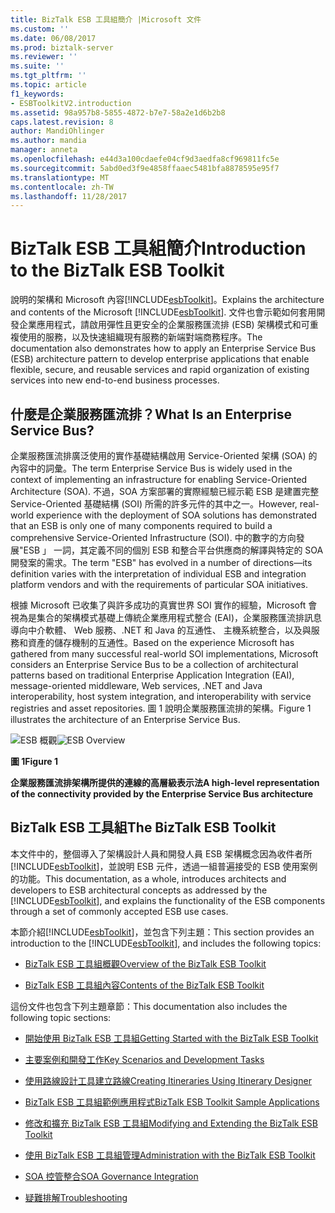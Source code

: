 ```yaml
---
title: BizTalk ESB 工具組簡介 |Microsoft 文件
ms.custom: ''
ms.date: 06/08/2017
ms.prod: biztalk-server
ms.reviewer: ''
ms.suite: ''
ms.tgt_pltfrm: ''
ms.topic: article
f1_keywords:
- ESBToolkitV2.introduction
ms.assetid: 98a957b8-5855-4872-b7e7-58a2e1d6b2b8
caps.latest.revision: 8
author: MandiOhlinger
ms.author: mandia
manager: anneta
ms.openlocfilehash: e44d3a100cdaefe04cf9d3aedfa8cf969811fc5e
ms.sourcegitcommit: 5abd0ed3f9e4858ffaaec5481bfa8878595e95f7
ms.translationtype: MT
ms.contentlocale: zh-TW
ms.lasthandoff: 11/28/2017
---
```

# <a name="introduction-to-the-biztalk-esb-toolkit"></a><span data-ttu-id="19ecf-102">BizTalk ESB 工具組簡介</span><span class="sxs-lookup"><span data-stu-id="19ecf-102">Introduction to the BizTalk ESB Toolkit</span></span>
<span data-ttu-id="19ecf-103">說明的架構和 Microsoft 內容[!INCLUDE[esbToolkit](../includes/esbtoolkit-md.md)]。</span><span class="sxs-lookup"><span data-stu-id="19ecf-103">Explains the architecture and contents of the Microsoft [!INCLUDE[esbToolkit](../includes/esbtoolkit-md.md)].</span></span> <span data-ttu-id="19ecf-104">文件也會示範如何套用開發企業應用程式，請啟用彈性且更安全的企業服務匯流排 (ESB) 架構模式和可重複使用的服務，以及快速組織現有服務的新端對端商務程序。</span><span class="sxs-lookup"><span data-stu-id="19ecf-104">The documentation also demonstrates how to apply an Enterprise Service Bus (ESB) architecture pattern to develop enterprise applications that enable flexible, secure, and reusable services and rapid organization of existing services into new end-to-end business processes.</span></span>  
  
## <a name="what-is-an-enterprise-service-bus"></a><span data-ttu-id="19ecf-105">什麼是企業服務匯流排？</span><span class="sxs-lookup"><span data-stu-id="19ecf-105">What Is an Enterprise Service Bus?</span></span>  
 <span data-ttu-id="19ecf-106">企業服務匯流排廣泛使用的實作基礎結構啟用 Service-Oriented 架構 (SOA) 的內容中的詞彙。</span><span class="sxs-lookup"><span data-stu-id="19ecf-106">The term Enterprise Service Bus is widely used in the context of implementing an infrastructure for enabling Service-Oriented Architecture (SOA).</span></span> <span data-ttu-id="19ecf-107">不過，SOA 方案部署的實際經驗已經示範 ESB 是建置完整 Service-Oriented 基礎結構 (SOI) 所需的許多元件的其中之一。</span><span class="sxs-lookup"><span data-stu-id="19ecf-107">However, real-world experience with the deployment of SOA solutions has demonstrated that an ESB is only one of many components required to build a comprehensive Service-Oriented Infrastructure (SOI).</span></span> <span data-ttu-id="19ecf-108">中的數字的方向發展"ESB 」 一詞，其定義不同的個別 ESB 和整合平台供應商的解譯與特定的 SOA 開發案的需求。</span><span class="sxs-lookup"><span data-stu-id="19ecf-108">The term "ESB" has evolved in a number of directions—its definition varies with the interpretation of individual ESB and integration platform vendors and with the requirements of particular SOA initiatives.</span></span>  
  
 <span data-ttu-id="19ecf-109">根據 Microsoft 已收集了與許多成功的真實世界 SOI 實作的經驗，Microsoft 會視為是集合的架構模式基礎上傳統企業應用程式整合 (EAI)，企業服務匯流排訊息導向中介軟體、 Web 服務、.NET 和 Java 的互通性、 主機系統整合，以及與服務和資產的儲存機制的互通性。</span><span class="sxs-lookup"><span data-stu-id="19ecf-109">Based on the experience Microsoft has gathered from many successful real-world SOI implementations, Microsoft considers an Enterprise Service Bus to be a collection of architectural patterns based on traditional Enterprise Application Integration (EAI), message-oriented middleware, Web services, .NET and Java interoperability, host system integration, and interoperability with service registries and asset repositories.</span></span> <span data-ttu-id="19ecf-110">圖 1 說明企業服務匯流排的架構。</span><span class="sxs-lookup"><span data-stu-id="19ecf-110">Figure 1 illustrates the architecture of an Enterprise Service Bus.</span></span>  
  
 <span data-ttu-id="19ecf-111">![ESB 概觀](../esb-toolkit/media/esboverview.gif "ESBOverview")</span><span class="sxs-lookup"><span data-stu-id="19ecf-111">![ESB Overview](../esb-toolkit/media/esboverview.gif "ESBOverview")</span></span>  
  
 <span data-ttu-id="19ecf-112">**圖 1**</span><span class="sxs-lookup"><span data-stu-id="19ecf-112">**Figure 1**</span></span>  
  
 <span data-ttu-id="19ecf-113">**企業服務匯流排架構所提供的連線的高層級表示法**</span><span class="sxs-lookup"><span data-stu-id="19ecf-113">**A high-level representation of the connectivity provided by the Enterprise Service Bus architecture**</span></span>  

<!---  Old text with old links
## The Industry View of ESB  
 There are many sources of information about ESB design, architecture, infrastructure, and implementation available from industry suppliers, system integrators, and independent sources.  
-->
<!---    
 IBM defines ESB as a system that "...enables a business to make use of a comprehensive, flexible, and consistent approach to integration while also reducing the complexity of the applications being integrated. Due to the complex and varying nature of business needs, ESB is an evolutional progression that unifies message oriented, event driven and service oriented approaches for integrating applications and service." IBM describes the advantages as "...greater reuse of IT assets by separating application logics and integration tasks, so you can reduce the number, size, and complexity of integration interfaces," and the ability to "...add or change services with minimal interruption to existing IT environment; reduce cost and risk involved as business changes and new opportunities arise." For more information, see [WebSphere software](http://go.microsoft.com/fwlink/p/?LinkId=185958)([http://go.microsoft.com/fwlink/p/?LinkId=185958](http://go.microsoft.com/fwlink/p/?LinkId=185958))on the IBM Web site.  
-->
<!---    Old text with old links
 Sonic Solutions provide a comprehensive examination of ESB, discussing the principle aspects, and the IT and business benefits. They describe the requirement for ESB: "To integrate old and new, service-oriented architecture (SOA) needs an infrastructure that can connect any IT resource, whatever its technology or wherever it is deployed." For more information, see [Enterprise Service Bus (ESB)](http://go.microsoft.com/fwlink/p/?LinkId=185959)([http://go.microsoft.com/fwlink/p/?LinkId=185959](http://go.microsoft.com/fwlink/p/?LinkId=185959)) on the Sonic Solutions Web site.  
-->
<!---    Old text with old links
 TIBCO Software define ESB as "...a standards-based communication layer in a service- oriented architecture (SOA) that enables services to be used across multiple communication protocols [to] simplify service deployment and management, and promote service reuse in a heterogeneous environment." They suggest, in order to provide these capabilities, ESBs "...support both open standards and proprietary technologies, including Web services and UDDI-based registries to discover and publish services, Java Message Service (JMS) and other widely deployed messaging protocols, standards-based (XML) transformations, and basic message routing." For more information, see [Enterprise Service Bus (ESB)](http://go.microsoft.com/fwlink/p/?LinkId=185960)([http://go.microsoft.com/fwlink/?LinkId=185960](http://go.microsoft.com/fwlink/p/?LinkId=185960)) on the TIBCO Web site.  
-->
<!---    Old text with old links
 In the description of his book, Enterprise Service Bus, author David Chappell states that "Rather than conform to the hub-and-spoke architecture of traditional enterprise application integration products, ESB provides a highly distributed approach to integration." He adds "...with unique capabilities that allow individual departments or business units to build out their integration projects in incremental, digestible chunks, maintaining their own local control and autonomy, while still being able to connect together each integration project into a larger, more global integration fabric, or grid." For more information, see Enterprise Service Bus by David Chappell:  
-->
<!---    Old text with old links
-   Chappell, David. Enterprise Service Bus. Sebastopol, CA: O'Reilly Media, Inc. 2004.  
-->

  
## <a name="the-biztalk-esb-toolkit"></a><span data-ttu-id="19ecf-114">BizTalk ESB 工具組</span><span class="sxs-lookup"><span data-stu-id="19ecf-114">The BizTalk ESB Toolkit</span></span>
 <span data-ttu-id="19ecf-115">本文件中的，整個導入了架構設計人員和開發人員 ESB 架構概念因為收件者所[!INCLUDE[esbToolkit](../includes/esbtoolkit-md.md)]，並說明 ESB 元件，透過一組普遍接受的 ESB 使用案例的功能。</span><span class="sxs-lookup"><span data-stu-id="19ecf-115">This documentation, as a whole, introduces architects and developers to ESB architectural concepts as addressed by the [!INCLUDE[esbToolkit](../includes/esbtoolkit-md.md)], and explains the functionality of the ESB components through a set of commonly accepted ESB use cases.</span></span>  
  
 <span data-ttu-id="19ecf-116">本節介紹[!INCLUDE[esbToolkit](../includes/esbtoolkit-md.md)]，並包含下列主題：</span><span class="sxs-lookup"><span data-stu-id="19ecf-116">This section provides an introduction to the [!INCLUDE[esbToolkit](../includes/esbtoolkit-md.md)], and includes the following topics:</span></span>  
  
-   [<span data-ttu-id="19ecf-117">BizTalk ESB 工具組概觀</span><span class="sxs-lookup"><span data-stu-id="19ecf-117">Overview of the BizTalk ESB Toolkit</span></span>](../esb-toolkit/overview-of-the-biztalk-esb-toolkit.md)  
  
-   [<span data-ttu-id="19ecf-118">BizTalk ESB 工具組內容</span><span class="sxs-lookup"><span data-stu-id="19ecf-118">Contents of the BizTalk ESB Toolkit</span></span>](../esb-toolkit/contents-of-the-biztalk-esb-toolkit.md)  
  
 <span data-ttu-id="19ecf-119">這份文件也包含下列主題章節：</span><span class="sxs-lookup"><span data-stu-id="19ecf-119">This documentation also includes the following topic sections:</span></span>  
  
-   [<span data-ttu-id="19ecf-120">開始使用 BizTalk ESB 工具組</span><span class="sxs-lookup"><span data-stu-id="19ecf-120">Getting Started with the BizTalk ESB Toolkit</span></span>](../esb-toolkit/getting-started-with-the-biztalk-esb-toolkit.md)  
  
-   [<span data-ttu-id="19ecf-121">主要案例和開發工作</span><span class="sxs-lookup"><span data-stu-id="19ecf-121">Key Scenarios and Development Tasks</span></span>](../esb-toolkit/key-scenarios-and-development-tasks.md)  
  
-   [<span data-ttu-id="19ecf-122">使用路線設計工具建立路線</span><span class="sxs-lookup"><span data-stu-id="19ecf-122">Creating Itineraries Using Itinerary Designer</span></span>](../esb-toolkit/creating-itineraries-using-itinerary-designer.md)  
  
-   [<span data-ttu-id="19ecf-123">BizTalk ESB 工具組範例應用程式</span><span class="sxs-lookup"><span data-stu-id="19ecf-123">BizTalk ESB Toolkit Sample Applications</span></span>](../esb-toolkit/biztalk-esb-toolkit-sample-applications.md)  
  
-   [<span data-ttu-id="19ecf-124">修改和擴充 BizTalk ESB 工具組</span><span class="sxs-lookup"><span data-stu-id="19ecf-124">Modifying and Extending the BizTalk ESB Toolkit</span></span>](../esb-toolkit/modifying-and-extending-the-biztalk-esb-toolkit.md)  
  
-   [<span data-ttu-id="19ecf-125">使用 BizTalk ESB 工具組管理</span><span class="sxs-lookup"><span data-stu-id="19ecf-125">Administration with the BizTalk ESB Toolkit</span></span>](../esb-toolkit/administration-with-the-biztalk-esb-toolkit.md)  
  
-   [<span data-ttu-id="19ecf-126">SOA 控管整合</span><span class="sxs-lookup"><span data-stu-id="19ecf-126">SOA Governance Integration</span></span>](../esb-toolkit/soa-governance-integration.md)  
  
-   [<span data-ttu-id="19ecf-127">疑難排解</span><span class="sxs-lookup"><span data-stu-id="19ecf-127">Troubleshooting</span></span>](../esb-toolkit/troubleshooting-the-biztalk-esb-toolkit.md)